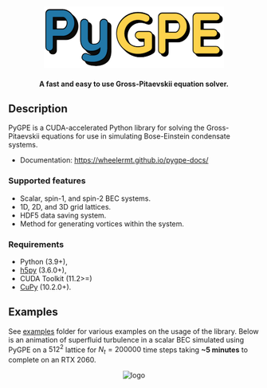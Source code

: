 <p align="center"><img src="docs/pygpe.png" alt="logo" ></p>

<h4 align="center">A fast and easy to use Gross-Pitaevskii equation solver.</h4>

## Description

PyGPE is a CUDA-accelerated Python library for solving the Gross-Pitaevskii equations for use in simulating
Bose-Einstein condensate systems.

- Documentation: https://wheelermt.github.io/pygpe-docs/

### Supported features

- Scalar, spin-1, and spin-2 BEC systems.
- 1D, 2D, and 3D grid lattices.
- HDF5 data saving system.
- Method for generating vortices within the system.

### Requirements

- Python (3.9+),
- [h5py](https://github.com/h5py/h5py) (3.6.0+),
- CUDA Toolkit (11.2>=)
- [CuPy](https://github.com/cupy/cupy) (10.2.0+).

## Examples

See [examples](examples) folder for various examples on the usage of the library.
Below is an animation of superfluid turbulence in a scalar BEC simulated using PyGPE on a $512^2$ lattice
for $N_t=200000$ time steps taking **~5 minutes** to complete on an RTX 2060.

<p align="center"><img src="docs/animation.gif" alt="logo" > </p>

